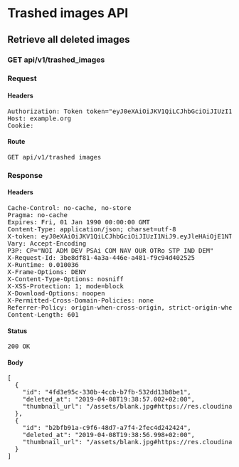 # Trashed images API

## Retrieve all deleted images

### GET api/v1/trashed_images
### Request

#### Headers

<pre>Authorization: Token token=&quot;eyJ0eXAiOiJKV1QiLCJhbGciOiJIUzI1NiJ9.eyJleHAiOjE1NTQ3NTk1MzYsImlhdCI6MTU1NDc0NTEzNiwidXNlcl9pZCI6ImIwZTkzNzJjLThkYTEtNDI5Mi05MWQyLTdmNzU3Mzg3YTM5YiJ9.pE5gvQ0nkWwPL6ciCWiCrzg8ZVE4NHQOFigm1LPDO-Y&quot;
Host: example.org
Cookie: </pre>

#### Route

<pre>GET api/v1/trashed_images</pre>

### Response

#### Headers

<pre>Cache-Control: no-cache, no-store
Pragma: no-cache
Expires: Fri, 01 Jan 1990 00:00:00 GMT
Content-Type: application/json; charset=utf-8
X-token: eyJ0eXAiOiJKV1QiLCJhbGciOiJIUzI1NiJ9.eyJleHAiOjE1NTQ3NTk1MzcsImlhdCI6MTU1NDc0NTEzNywidXNlcl9pZCI6ImIwZTkzNzJjLThkYTEtNDI5Mi05MWQyLTdmNzU3Mzg3YTM5YiJ9.4cADzTv5lmY-l7WaKbdm3l0c3ilDfzDoDjVHDM3vL9w
Vary: Accept-Encoding
P3P: CP=&quot;NOI ADM DEV PSAi COM NAV OUR OTRo STP IND DEM&quot;
X-Request-Id: 3be8df81-4a3a-446e-a481-f9c94d402525
X-Runtime: 0.010036
X-Frame-Options: DENY
X-Content-Type-Options: nosniff
X-XSS-Protection: 1; mode=block
X-Download-Options: noopen
X-Permitted-Cross-Domain-Policies: none
Referrer-Policy: origin-when-cross-origin, strict-origin-when-cross-origin
Content-Length: 601</pre>

#### Status

<pre>200 OK</pre>

#### Body

<pre>[
  {
    "id": "4fd3e95c-330b-4ccb-b7fb-532dd13b8be1",
    "deleted_at": "2019-04-08T19:38:57.002+02:00",
    "thumbnail_url": "/assets/blank.jpg#https://res.cloudinary.com/sadaasdasd/image/authenticated/s--RQ1PclAc--/c_fit,h_1920,w_1920/c_fill,h_200,w_200/fl_attachment/dpr_auto,q_auto,f_auto/v123123/76ba23fb6aed.jpg"
  },
  {
    "id": "b2bfb91a-c9f6-48d7-a7f4-2fec4d242424",
    "deleted_at": "2019-04-08T19:38:56.998+02:00",
    "thumbnail_url": "/assets/blank.jpg#https://res.cloudinary.com/sadaasdasd/image/authenticated/s--3joVur64--/c_fit,h_1920,w_1920/c_fill,h_200,w_200/fl_attachment/dpr_auto,q_auto,f_auto/v123123/7d737e232ace.jpg"
  }
]</pre>
